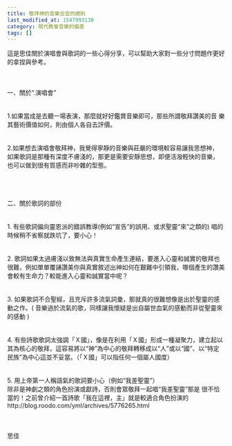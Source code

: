 ```yaml
---
title: 敬拜神的音樂合宜的總則
last_modified_at: 1547993130
category: 現代教會音樂的偏差
tags: []
---
```


<p>這是思佳關於演唱會與歌詞的一些心得分享，可以幫助大家對一些分寸問題作更好的拿捏與參考。<br/><!--more--><br/><br/><br/>一、關於“.演唱會”<br/> <br/><br/>1.如果當成是去聽一場表演，那麼就好好鑑賞音樂即可，那些所謂敬拜讚美的音 樂其藝術價值如何，則由個人各自去評價。<br/><br/> <br/>2.如果想去演唱會敬拜神，我覺得寧靜的音樂與莊嚴的環境較容易讓我思想神， 如果歌詞是那種有深度不膚淺的，那更是需要安靜思想，即便活潑輕快的音樂， 也可以做到很有質感而非吵雜的型態。<br/><br/><br/><br/> <br/>二、關於歌詞的部份<br/> <br/><br/>1.      有些歌詞偏向靈恩派的錯誤教導(例如“宣告”的誤用、或求聖靈“來”之類的) 唱的時候稍不省察就跌坑了，要小心！<br/> <br/><br/>2.      歌詞如果太過膚淺以致無法與真實生命產生連結，要進入心靈和誠實的敬拜也很難，例如單單覆誦讚美你與真實敘述出神如何在艱難中引領我，哪個產生的讚美會較有生命力？較能進入心靈和誠實當中呢？<br/><br/> <br/>3.      如果歌詞不合聖經，且充斥許多流氣詞彙，那就真的很難想像是出於聖靈的感動之作。( 音樂過於流氣的歌，同樣讓我懷疑是出自屬世血氣的感動而非從聖靈來的感動 )<br/><br/> <br/>4.      有些詩歌歌詞太強調「Ｘ國」，像是在利用「Ｘ國」形成一種凝聚力，建立起以其為核心的敬拜，這容易將以“神”為中心的敬拜轉移成以“人”或以“國”、以“特定民族”為中心這並不妥當。（「Ｘ國」可以指任何一個屬人國度）<br/><br/> <br/>5.      用上帝第一人稱語氣的歌詞要小心（例如“我差聖靈”）<br/>   除非是神劇之類的角色扮演或獻詩，否則會眾敬拜一起唱“我差聖靈”那是   很不恰當的！之前曾介紹一首詩歌「我在這裡，主」就是較適合角色扮演的  <br/>   http://blog.roodo.com/yml/archives/5776265.html<br/><br/><br/><br/>思佳<br/> <br/><br/></p>